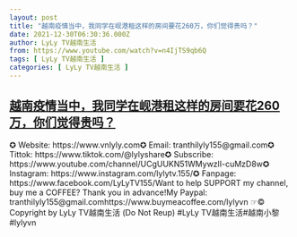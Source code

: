```yaml
---
layout: post
title: "越南疫情当中，我同学在岘港租这样的房间要花260万，你们觉得贵吗？"
date: 2021-12-30T06:30:36.000Z
author: LyLy TV越南生活
from: https://www.youtube.com/watch?v=n4IjTS9qb6Q
tags: [ LyLy TV越南生活 ]
categories: [ LyLy TV越南生活 ]
---
```

<!--1640845836000-->
[越南疫情当中，我同学在岘港租这样的房间要花260万，你们觉得贵吗？](https://www.youtube.com/watch?v=n4IjTS9qb6Q)
------

<div>
✪ Website: https://www.vnlyly.com✪ Email: tranthilyly155@gmail.com✪ Tittok: https://www.tiktok.com/@lylyshare✪ Subscribe: https://www.youtube.com/channel/UCgUUKN51WMywzlI-cuMzD8w✪ Instagram: https://www.instagram.com/lylytv.155/✪  Fanpage: https://www.facebook.com/LyLyTV155/Want to help SUPPORT my channel, buy me a COFFEE?  Thank you in advance!My Paypal: tranthilyly155@gmail.comhttps://www.buymeacoffee.com/lylyvn ☞© Copyright by LyLy TV越南生活 (Do Not Reup) #LyLy TV越南生活#越南小黎#lylyvn
</div>
